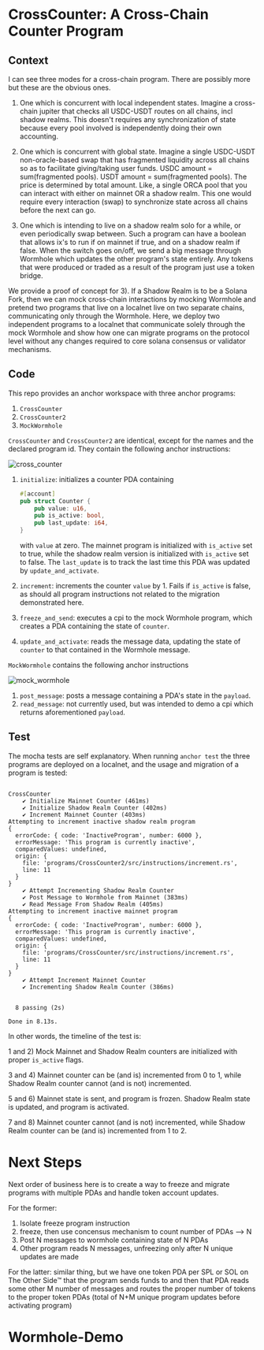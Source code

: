 # CrossCounter: A Cross-Chain Counter Program

## Context
I can see three modes for a cross-chain program. There are possibly more but these are the obvious ones.

1) One which is concurrent with local independent states. Imagine a cross-chain jupiter that checks all USDC-USDT routes on all chains, incl shadow realms. This doesn't requires any synchronization of state because every pool involved is independently doing their own accounting.

2) One which is concurrent with global state. Imagine a single USDC-USDT non-oracle-based swap that has fragmented liquidity across all chains so as to facilitate giving/taking user funds. USDC amount = sum(fragmented pools). USDT amount = sum(fragmented pools). The price is determined by total amount. Like, a single ORCA pool that you can interact with either on mainnet OR a shadow realm. This one would require every interaction (swap) to synchronize state across all chains before the next can go. 

3) One which is intending to live on a shadow realm solo for a while, or even periodically swap between. Such a program can have a boolean that allows ix's to run if on mainnet if true, and on a shadow realm if false. When the switch goes on/off, we send a big message through Wormhole which updates the other program's state entirely. Any tokens that were produced or traded as a result of the program just use a token bridge.

We provide a proof of concept for 3). If a Shadow Realm is to be a Solana Fork, then we can mock cross-chain interactions by mocking Wormhole and pretend two programs that live on a localnet live on two separate chains, communicating only through the Wormhole. Here, we deploy two independent programs to a localnet that communicate solely through the mock Wormhole and show how one can migrate programs on the protocol level without any changes required to core solana consensus or validator mechanisms.

## Code
This repo provides an anchor workspace with three anchor programs:

1. `CrossCounter`
2. `CrossCounter2`
3. `MockWormhole`

`CrossCounter` and `CrossCounter2` are identical, except for the names and the declared program id. They contain the following anchor instructions:

![cross_counter](https://user-images.githubusercontent.com/93507302/167511538-a289f816-8afb-43e9-90fb-4d05861af5f3.png)

1. `initialize`: initializes a counter PDA containing 
    ```rust
    #[account]
    pub struct Counter {
        pub value: u16,
        pub is_active: bool,
        pub last_update: i64,
    }
    ```
    with `value` at zero. The mainnet program is initialized with `is_active` set to true, while the shadow realm version is initialized with `is_active` set to false. The `last_update` is to track the last time this PDA was updated by `update_and_activate`.

2. `increment`: increments the counter `value` by 1. Fails if `is_active` is false, as should all program instructions not related to the migration demonstrated here.

3. `freeze_and_send`: executes a cpi to the mock Wormhole program, which creates a PDA containing the state of `counter`.

4. `update_and_activate`: reads the message data, updating the state of `counter` to that contained in the Wormhole message.



`MockWormhole` contains the following anchor instructions


![mock_wormhole](https://user-images.githubusercontent.com/93507302/167511553-151d4163-fa89-423b-af03-f81b0b724cc6.png)


1. `post_message`: posts a message containing a PDA's state in the `payload`.
2. `read_message`: not currently used, but was intended to demo a cpi which returns aforementioned `payload`.


## Test
The mocha tests are self explanatory. When running `anchor test` the three programs are deployed on a localnet, and the usage and migration of a program is tested:
```

CrossCounter
    ✔ Initialize Mainnet Counter (461ms)
    ✔ Initialize Shadow Realm Counter (402ms)
    ✔ Increment Mainnet Counter (403ms)
Attempting to increment inactive shadow realm program
{
  errorCode: { code: 'InactiveProgram', number: 6000 },
  errorMessage: 'This program is currently inactive',
  comparedValues: undefined,
  origin: {
    file: 'programs/CrossCounter2/src/instructions/increment.rs',
    line: 11
  }
}
    ✔ Attempt Incrementing Shadow Realm Counter
    ✔ Post Message to Wormhole from Mainnet (383ms)
    ✔ Read Message From Shadow Realm (405ms)
Attempting to increment inactive mainnet program
{
  errorCode: { code: 'InactiveProgram', number: 6000 },
  errorMessage: 'This program is currently inactive',
  comparedValues: undefined,
  origin: {
    file: 'programs/CrossCounter/src/instructions/increment.rs',
    line: 11
  }
}
    ✔ Attempt Increment Mainnet Counter
    ✔ Incrementing Shadow Realm Counter (386ms)


  8 passing (2s)

Done in 8.13s.
```

In other words, the timeline of the test is:

1 and 2) Mock Mainnet and Shadow Realm counters are initialized with proper `is_active` flags.

3 and 4) Mainnet counter can be (and is) incremented from 0 to 1, while Shadow Realm counter cannot (and is not) incremented.

5 and 6) Mainnet state is sent, and program is frozen. Shadow Realm state is updated, and program is activated.

7 and 8) Mainnet counter cannot (and is not) incremented, while Shadow Realm counter can be (and is) incremented from 1 to 2.


# Next Steps
Next order of business here is to create a way to freeze and migrate programs with multiple PDAs and handle token account updates.


For the former:
1. Isolate freeze program instruction
2. freeze, then use concensus mechanism to count number of PDAs --> N
4. Post N messages to wormhole containing state of N PDAs
5. Other program reads N messages, unfreezing only after N unique updates are made

For the latter: similar thing, but we have one token PDA per SPL or SOL on The Other Side™️ that the program sends funds to and then that PDA reads some other M number of messages and routes the proper number of tokens to the proper token PDAs (total of N+M unique program updates before activating program)
# Wormhole-Demo
